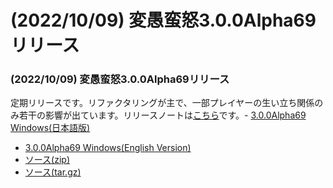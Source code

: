# (2022/10/09) 変愚蛮怒3.0.0Alpha69リリース

### (2022/10/09) 変愚蛮怒3.0.0Alpha69リリース
定期リリースです。リファクタリングが主で、一部プレイヤーの生い立ち関係のみ若干の影響が出ています。リリースノートは[こちら](https://github.com/hengband/hengband/releases/tag/3.0.0Alpha69)です。- [3.0.0Alpha69 Windows(日本語版)](https://github.com/hengband/hengband/releases/download/3.0.0Alpha69/Hengband-3.0.0Alpha69-jp.zip)
- [3.0.0Alpha69 Windows(English Version)](https://github.com/hengband/hengband/releases/download/3.0.0Alpha69/Hengband-3.0.0Alpha69-en.zip)
- [ソース(zip)](https://github.com/hengband/hengband/archive/3.0.0Alpha69.zip)
- [ソース(tar.gz)](https://github.com/hengband/hengband/archive/3.0.0Alpha69.tar.gz)

